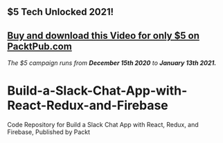 ## $5 Tech Unlocked 2021!
[Buy and download this Video for only $5 on PacktPub.com](https://www.packtpub.com/product/build-a-slack-chat-app-with-react-redux-and-firebase-video/9781839219030)
-----
*The $5 campaign         runs from __December 15th 2020__ to __January 13th 2021.__*

# Build-a-Slack-Chat-App-with-React-Redux-and-Firebase
Code Repository for Build a Slack Chat App with React, Redux, and Firebase, Published by Packt
